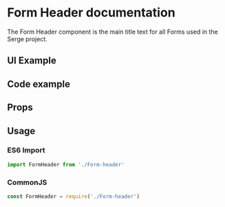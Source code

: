 # Form Header documentation

The Form Header component is the main title text for all Forms used in the Serge project.

## UI Example

<!-- STORY -->

## Code example

<!-- SOURCE -->

## Props

<!-- PROPS -->

## Usage

### ES6 Import
```js
import FormHeader from './Form-header'
```

### CommonJS

```js
const FormHeader = require('./Form-header')
